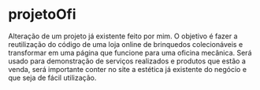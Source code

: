 # projetoOfi
Alteração de um projeto já existente feito por mim. O objetivo é fazer a reutilização do código de uma loja online de brinquedos colecionáveis e transformar em uma página que funcione para uma oficina mecânica. Será usado para demonstração de serviços realizados e produtos que estão a venda, será importante conter no site a estética já existente do negócio e que seja de fácil utilização. 
